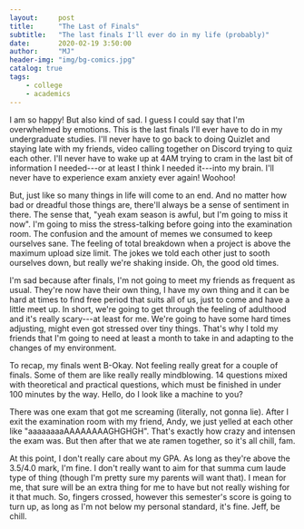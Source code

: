```yaml
---
layout:     post
title:      "The Last of Finals"
subtitle:   "The last finals I'll ever do in my life (probably)"
date:       2020-02-19 3:50:00
author:     "MJ"
header-img: "img/bg-comics.jpg"
catalog: true
tags:
    - college
    - academics
---
```

I am so happy! But also kind of sad. I guess I could say that I'm overwhelmed by emotions. This is the last finals I'll ever have to do in my undergraduate studies. I'll never have to go back to doing Quizlet and staying late with my friends, video calling together on Discord trying to quiz each other. I'll never have to wake up at 4AM trying to cram in the last bit of information I needed---or at least I think I needed it---into my brain. I'll never have to experience exam anxiety ever again! Woohoo!

But, just like so many things in life will come to an end. And no matter how bad or dreadful those things are, there'll always be a sense of sentiment in there. The sense that, "yeah exam season is awful, but I'm going to miss it now". I'm going to miss the stress-talking before going into the examination room. The confusion and the amount of memes we consumed to keep ourselves sane. The feeling of total breakdown when a project is above the maximum upload size limit. The jokes we told each other just to sooth ourselves down, but really we're shaking inside. Oh, the good old times.

I'm sad because after finals, I'm not going to meet my friends as frequent as usual. They're now have their own thing, I have my own thing and it can be hard at times to find free period that suits all of us, just to come and have a little meet up. In short, we're going to get through the feeling of adulthood and it's really scary---at least for me. We're going to have some hard times adjusting, might even got stressed over tiny things. That's why I told my friends that I'm going to need at least a month to take in and adapting to the changes of my environment. 

To recap, my finals went B-Okay. Not feeling really great for a couple of finals. Some of them are like really really mindblowing. 14 questions mixed with theoretical and practical questions, which must be finished in under 100 minutes by the way. Hello, do I look like a machine to you?

There was one exam that got me screaming (literally, not gonna lie). After I exit the examination room with my friend, Andy, we just yelled at each other like "aaaaaaaaAAAAAAAAGHGHGH". That's exactly how crazy and intensen the exam was. But then after that we ate ramen together, so it's all chill, fam.

At this point, I don't really care about my GPA. As long as they're above the 3.5/4.0 mark, I'm fine. I don't really want to aim for that summa cum laude type of thing (though I'm pretty sure my parents will want that). I mean for me, that sure will be an extra thing for me to have but not really wishing for it that much. So, fingers crossed, however this semester's score is going to turn up, as long as I'm not below my personal standard, it's fine. Jeff, be chill.